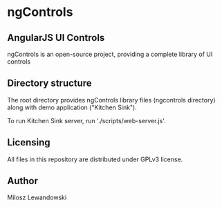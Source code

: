ngControls
==========

AngularJS UI Controls
---------------------

ngControls is an open-source project, providing a complete library of UI controls 

Directory structure
-------------------

The root directory provides ngControls library files (ngcontrols directory) along with demo application ("Kitchen Sink").

To run Kitchen Sink server, run './scripts/web-server.js'.

Licensing
---------

All files in this repository are distributed under GPLv3 license.

Author
------

Milosz Lewandowski